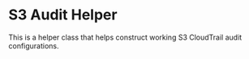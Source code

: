 # S3 Audit Helper

This is a helper class that helps construct working S3 CloudTrail audit configurations.
